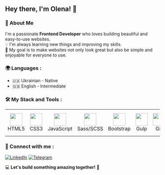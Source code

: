 ## Hey there, I'm Olena! 👋

### 🚀 About Me
I'm a passionate **Frontend Developer** who loves building beautiful and easy-to-use websites.<br>
💡 I'm always learning new things and improving my skills. <br>
🎯 My goal is to make websites not only look great but also be simple and enjoyable for everyone to use.


### 🌍 Languages :
- 🇺🇦 Ukrainian - Native  
- 🇬🇧 English - Intermediate  

### 🛠 My Stack and Tools :

<table>
  <tr>
    <td align="center"><img src="https://cdn.jsdelivr.net/gh/devicons/devicon/icons/html5/html5-original.svg" width="40" height="40" /><br>HTML5</td>
    <td align="center"><img src="https://cdn.jsdelivr.net/gh/devicons/devicon/icons/css3/css3-original.svg" width="40" height="40" /><br>CSS3</td>
    <td align="center"><img src="https://cdn.jsdelivr.net/gh/devicons/devicon/icons/javascript/javascript-original.svg" width="40" height="40" /><br>JavaScript</td>
    <td align="center"><img src="https://cdn.jsdelivr.net/gh/devicons/devicon/icons/sass/sass-original.svg" width="40" height="40" /><br>Sass/SCSS</td>
 <td align="center"><img src="https://cdn.jsdelivr.net/gh/devicons/devicon/icons/bootstrap/bootstrap-original.svg" width="40" height="40" /><br>Bootstrap</td>
    <td align="center"><img src="https://cdn.jsdelivr.net/gh/devicons/devicon/icons/gulp/gulp-plain.svg" width="40" height="40" /><br>Gulp</td>
    <td align="center"><img src="https://cdn.jsdelivr.net/gh/devicons/devicon/icons/git/git-original.svg" width="40" height="40" /><br>Git</td>
    <td align="center"><img src="https://cdn.jsdelivr.net/gh/devicons/devicon/icons/vscode/vscode-original.svg" width="40" height="40" /><br>VS Code</td>
     <td align="center"><img src="https://cdn.jsdelivr.net/gh/devicons/devicon/icons/figma/figma-original.svg" width="40" height="40" /><br>Figma</td>
  </tr>

</table>


### 🔗 Connect with me :
[![LinkedIn](https://img.shields.io/badge/LinkedIn-0077B5?style=for-the-badge&logo=linkedin&logoColor=white)](https://www.linkedin.com/in/olena-zlotarenchuk-835139195/)
[![Telegram](https://img.shields.io/badge/Telegram-26A5E4?style=for-the-badge&logo=telegram&logoColor=white)](https://t.me/olena_zlot)


💻 **Let's build something amazing together!** 🚀
